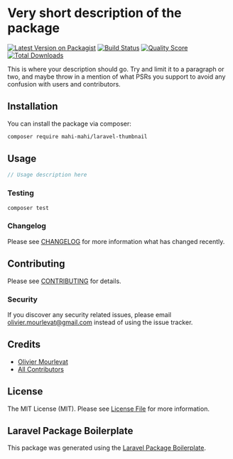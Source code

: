 # Very short description of the package

[![Latest Version on Packagist](https://img.shields.io/packagist/v/mahi-mahi/laravel-thumbnail.svg?style=flat-square)](https://packagist.org/packages/mahi-mahi/laravel-thumbnail)
[![Build Status](https://img.shields.io/travis/mahi-mahi/laravel-thumbnail/master.svg?style=flat-square)](https://travis-ci.org/mahi-mahi/laravel-thumbnail)
[![Quality Score](https://img.shields.io/scrutinizer/g/mahi-mahi/laravel-thumbnail.svg?style=flat-square)](https://scrutinizer-ci.com/g/mahi-mahi/laravel-thumbnail)
[![Total Downloads](https://img.shields.io/packagist/dt/mahi-mahi/laravel-thumbnail.svg?style=flat-square)](https://packagist.org/packages/mahi-mahi/laravel-thumbnail)

This is where your description should go. Try and limit it to a paragraph or two, and maybe throw in a mention of what PSRs you support to avoid any confusion with users and contributors.

## Installation

You can install the package via composer:

```bash
composer require mahi-mahi/laravel-thumbnail
```

## Usage

```php
// Usage description here
```

### Testing

```bash
composer test
```

### Changelog

Please see [CHANGELOG](CHANGELOG.md) for more information what has changed recently.

## Contributing

Please see [CONTRIBUTING](CONTRIBUTING.md) for details.

### Security

If you discover any security related issues, please email olivier.mourlevat@gmail.com instead of using the issue tracker.

## Credits

-   [Olivier Mourlevat](https://github.com/mahi-mahi)
-   [All Contributors](../../contributors)

## License

The MIT License (MIT). Please see [License File](LICENSE.md) for more information.

## Laravel Package Boilerplate

This package was generated using the [Laravel Package Boilerplate](https://laravelpackageboilerplate.com).
